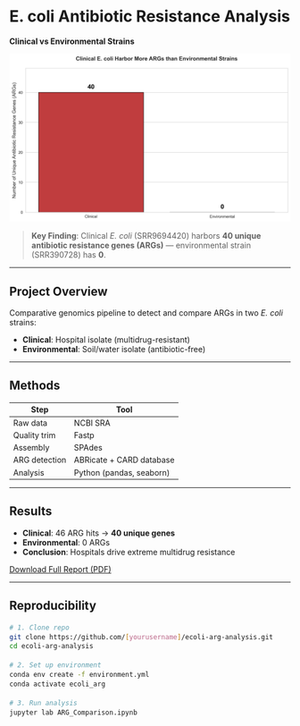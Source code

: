 # E. coli Antibiotic Resistance Analysis  
**Clinical vs Environmental Strains**

![Results](results/ARG_Comparison.png)

> **Key Finding**: Clinical *E. coli* (SRR9694420) harbors **40 unique antibiotic resistance genes (ARGs)** — environmental strain (SRR390728) has **0**.

---

## Project Overview
Comparative genomics pipeline to detect and compare ARGs in two *E. coli* strains:
- **Clinical**: Hospital isolate (multidrug-resistant)
- **Environmental**: Soil/water isolate (antibiotic-free)

---

## Methods
| Step | Tool |
|------|------|
| Raw data | NCBI SRA |
| Quality trim | Fastp |
| Assembly | SPAdes |
| ARG detection | ABRicate + CARD database |
| Analysis | Python (pandas, seaborn) |

---

## Results
- **Clinical**: 46 ARG hits → **40 unique genes**
- **Environmental**: 0 ARGs
- **Conclusion**: Hospitals drive extreme multidrug resistance

[Download Full Report (PDF)](results/ARG_Report.pdf)

---

## Reproducibility
```bash
# 1. Clone repo
git clone https://github.com/[yourusername]/ecoli-arg-analysis.git
cd ecoli-arg-analysis

# 2. Set up environment
conda env create -f environment.yml
conda activate ecoli_arg

# 3. Run analysis
jupyter lab ARG_Comparison.ipynb
